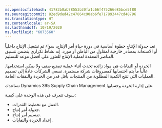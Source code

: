 ```yaml
---
ms.openlocfilehash: 41783b0ab78553b30fa1c66f475266e85bce5f80
ms.sourcegitcommit: 82ed9ded42c47064c90ab6fe717893447cd48796
ms.translationtype: HT
ms.contentlocale: ar-SA
ms.lasthandoff: 10/19/2020
ms.locfileid: "6073560"
---
```

تعد جدولة الإنتاج خطوة أساسية في دورة حياة أمر الإنتاج، سواء تم تشغيل الإنتاج داخلياً أو الاستعانة بمصادر خارجية لمقاول من الباطن أو مورد. إنه نشاط تكراري يتضمن تنسيق العناصر المعقدة لعملية الإنتاج للعثور على أفضل موعد للتسليم.

الخردة أو النفايات هي مواد زائدة تحدث أثناء عملية تصنيع صنف ولا يمكن استخدامها. غالباً ما يتم احتسابها كمصروفات شركة مستمرة. تسعى الشركات عادةً إلى تصميم العمليات التي تنتج الكمية المطلوبة من المنتجات بأقل قدر من الخردة والنفقات العامة.

تساعدك Dynamics 365 Supply Chain Management على إدارة الخردة وحسابها.

سوف تتعرف في هذه الوحدة على كيفية:

-   العمل مع تخطيط القدرات.
-   جدولة أمر إنتاج.
-   تقسيم أمر إنتاج.
-   إعداد الخردة والنفايات.
